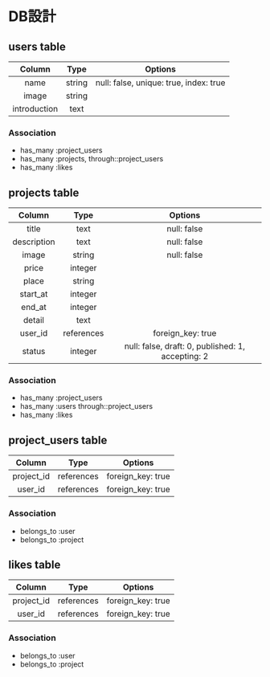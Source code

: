 # DB設計

## users table

| Column       | Type   | Options                                  |
|:------------:|:------:|:----------------------------------------:|
| name         | string | null: false, unique: true, index: true   |
| image        | string |                                          |
| introduction | text   |                                          |

### Association
 * has_many :project_users
 * has_many :projects, through::project_users
 * has_many :likes


## projects table

| Column      | Type       | Options     |
|:-----------:|:----------:|:-----------:|
| title       | text       | null: false |
| description | text       | null: false |
| image       | string     | null: false |
| price       | integer    |             |
| place       | string     |             |
| start_at    | integer    |             |
| end_at      | integer    |             |
| detail      | text       |             |
| user_id     | references | foreign_key: true |
| status      | integer    | null: false, draft: 0, published: 1, accepting: 2 |


### Association
 * has_many :project_users
 * has_many :users through::project_users
 * has_many :likes


## project_users table

| Column     | Type       | Options           |
|:----------:|:----------:|:-----------------:|
| project_id | references | foreign_key: true |
| user_id    | references | foreign_key: true |

### Association
 * belongs_to :user
 * belongs_to :project

## likes table

| Column     | Type       | Options           |
|:----------:|:----------:|:-----------------:|
| project_id | references | foreign_key: true |
| user_id    | references | foreign_key: true |

### Association
 * belongs_to :user
 * belongs_to :project
